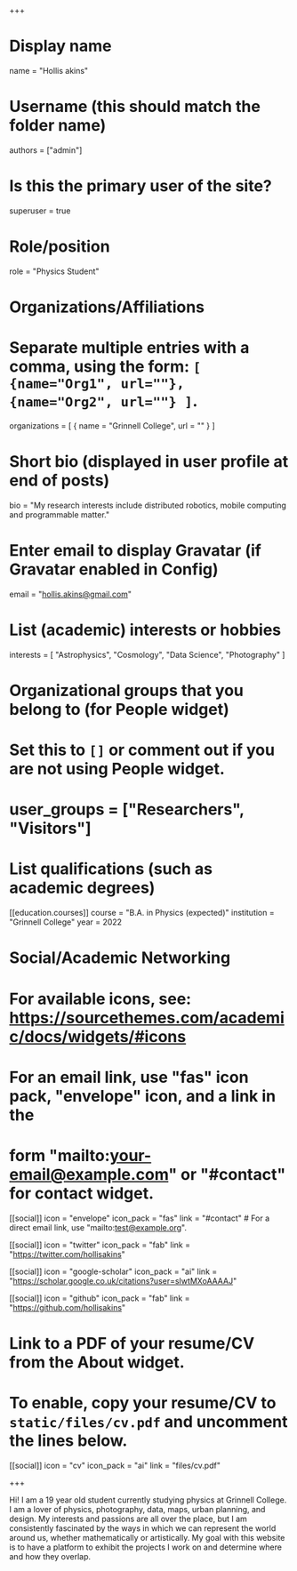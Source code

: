 +++
# Display name
name = "Hollis akins"

# Username (this should match the folder name)
authors = ["admin"]

# Is this the primary user of the site?
superuser = true

# Role/position
role = "Physics Student"

# Organizations/Affiliations
#   Separate multiple entries with a comma, using the form: `[ {name="Org1", url=""}, {name="Org2", url=""} ]`.
organizations = [ { name = "Grinnell College", url = "" } ]

# Short bio (displayed in user profile at end of posts)
bio = "My research interests include distributed robotics, mobile computing and programmable matter."

# Enter email to display Gravatar (if Gravatar enabled in Config)
email = "hollis.akins@gmail.com"

# List (academic) interests or hobbies
interests = [
  "Astrophysics",
  "Cosmology",
  "Data Science",
  "Photography"
]

# Organizational groups that you belong to (for People widget)
#   Set this to `[]` or comment out if you are not using People widget.
# user_groups = ["Researchers", "Visitors"]

# List qualifications (such as academic degrees)
[[education.courses]]
  course = "B.A. in Physics (expected)"
  institution = "Grinnell College"
  year = 2022


# Social/Academic Networking
# For available icons, see: https://sourcethemes.com/academic/docs/widgets/#icons
#   For an email link, use "fas" icon pack, "envelope" icon, and a link in the
#   form "mailto:your-email@example.com" or "#contact" for contact widget.

[[social]]
  icon = "envelope"
  icon_pack = "fas"
  link = "#contact"  # For a direct email link, use "mailto:test@example.org".

[[social]]
  icon = "twitter"
  icon_pack = "fab"
  link = "https://twitter.com/hollisakins"

[[social]]
  icon = "google-scholar"
  icon_pack = "ai"
  link = "https://scholar.google.co.uk/citations?user=sIwtMXoAAAAJ"

[[social]]
  icon = "github"
  icon_pack = "fab"
  link = "https://github.com/hollisakins"

# Link to a PDF of your resume/CV from the About widget.
# To enable, copy your resume/CV to `static/files/cv.pdf` and uncomment the lines below.
[[social]]
  icon = "cv"
  icon_pack = "ai"
  link = "files/cv.pdf"

+++

Hi! I am a 19 year old student currently studying physics at Grinnell College. I am a lover of physics, photography, data, maps, urban planning, and design. My interests and passions are all over the place, but I am consistently fascinated by the ways in which we can represent the world around us, whether mathematically or artistically. My goal with this website is to have a platform to exhibit the projects I work on and determine where and how they overlap. 
